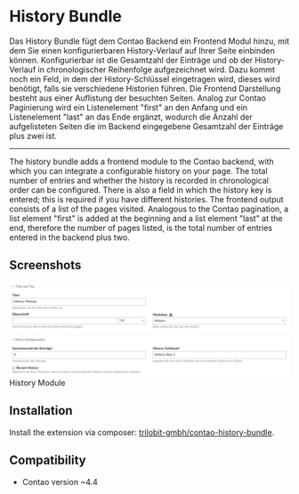 History Bundle
================

Das History Bundle fügt dem Contao Backend ein Frontend Modul hinzu, mit dem Sie einen konfigurierbaren History-Verlauf auf Ihrer Seite einbinden können. Konfigurierbar ist die Gesamtzahl der Einträge und ob der History-Verlauf in chronologischer Reihenfolge aufgezeichnet wird. Dazu kommt noch ein Feld, in dem der History-Schlüssel eingetragen wird, dieses wird benötigt, falls sie verschiedene Historien führen. Die Frontend Darstellung besteht aus einer Auflistung der besuchten Seiten. Analog zur Contao Paginierung wird ein Listenelement "first" an den Anfang und ein Listenelement "last" an das Ende ergänzt, wodurch die Anzahl der aufgelisteten Seiten die im Backend eingegebene Gesamtzahl der Einträge plus zwei ist. 

---

The history bundle adds a frontend module to the Contao backend, with which you can integrate a configurable history on your page. The total number of entries and whether the history is recorded in chronological order can be configured. There is also a field in which the history key is entered; this is required if you have different histories. The frontend output consists of a list of the pages visited. Analogous to the Contao pagination, a list element "first" is added at the beginning and a list element "last" at the end, therefore the number of pages listed, is the total number of entries entered in the backend plus two.


Screenshots
-----------

![](docs/images/history_module_backend.png)
History Module


Installation
------------

Install the extension via composer: [trilobit-gmbh/contao-history-bundle](https://packagist.org/packages/trilobit-gmbh/contao-history-bundle).


Compatibility
-------------

- Contao version ~4.4